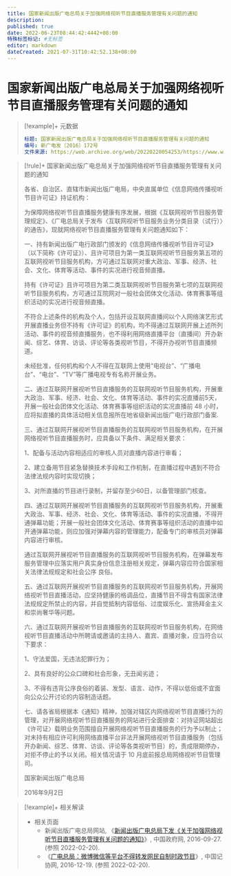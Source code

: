 ```yaml
---
title: 国家新闻出版广电总局关于加强网络视听节目直播服务管理有关问题的通知
description:
published: true
date: 2022-06-23T08:44:42:4442+08:00
特殊标签标记: #无标签
editor: markdown
dateCreated: 2021-07-31T10:42:52.138+08:00
---
```


# 国家新闻出版广电总局关于加强网络视听节目直播服务管理有关问题的通知

> [!example]+ 元数据
>
> ```YAML
> 标题: 国家新闻出版广电总局关于加强网络视听节目直播服务管理有关问题的通知
> 编号: 新广电发〔2016〕172号
> 文件来源: https://web.archive.org/web/20220220054253/https://www.waizi.org.cn/doc/66063.html
> ```

> [!rule]+ 国家新闻出版广电总局关于加强网络视听节目直播服务管理有关问题的通知
>
> 各省、自治区、直辖市新闻出版广电局，中央直属单位《信息网络传播视听节目许可证》持证机构：
>
> 为保障网络视听节目直播服务健康有序发展，根据《互联网视听节目服务管理规定》、《广电总局关于发布〈互联网视听节目服务业务分类目录（试行）〉的通告》，现就网络视听节目直播服务管理有关问题通知如下：
>
> 一、持有新闻出版广电行政部门颁发的《信息网络传播视听节目许可证》（以下简称《许可证》）、且许可项目为第一类互联网视听节目服务第五项的互联网视听节目服务机构，方可通过互联网对重大政治、军事、经济、社会、文化、体育等活动、事件的实况进行视音频直播。
>
> 持有《许可证》且许可项目为第二类互联网视听节目服务第七项的互联网视听节目服务机构，方可通过互院网对一般社会团体文化活动、体育赛事等组织活动的实况进行视音频直播。
>
> 不符合上述条件的机构及个人，包括开设互联网直播间以个人网络演艺形式开展直播业务但不持有《许可证》的机构，均不得通过互联网开展上述所列活动、事件的视音频直播服务，也不得利用网络直播平台（直播间）开办新闻、综艺、体育、访谈、评论等各类视听节目，不得开办视听节目直播频道。
>
> 未经批准，任何机构和个人不得在互联网上使用“电视台”、“广播电台”、“电台”、“TV”等广播电视专有名称开展业务。
>
> 二、通过互联网开展视听节目直播服务的互联网视听节目服务机构，开展重大政治、军事、经济、社会、文化、体育等活动、事件的实况直播前5天，开展一般社会团体文化活动、体育赛事等组织活动的实况直播前 48 小时，应将拟直播的具体活动相关信息报所在地省级新闻出版广电行政部门备案.
>
> 三、通过互联网开展视听节目直播服务的互联网视听节目服务机构，在开展网络视听节目直播服务时，应具备以下条件、满足相关要求：
>
> 1、配备与活动内容相适应的审核人员对直播内容进行审看；
>
> 2、建立备用节目紧急替换技术手段和工作机制，在直播过程中遇到不符合法律法规内容时实现切换；
>
> 3、对所直播的节目进行录制，并留存至少60日，以备管理部门核查。
>
> 四、通过互联网开展视听节目直播服务的互联网视听节目服务机构，开展重大政治、军事、经济、社会、文化、体育等活动、事件的实况直播，不得开通弹幕功能；开展一般社会团体文化活动、体育赛事等组织活动的直播中如开通弹幕功能，则应加强对弹幕内容的管理能力，配备专门的审核员对弹幕内容进行审核。
>
> 通过互联网开展视听节目直播服务的互联网视听节目服务机构，在弹幕发布服务管理中应落实用户真实身份信息注册相关规定，弹幕内容应符合国家相关法律法规规定和社会公序  良俗。
>
> 五、通过互联网开展视听节目直播服务的互联网视听节目服务机构，开展网络视听节目直播活动，应坚持健康的格调品位，直播节目不得含有国家法律法规规定所禁止的内容，并自觉抵制内容低俗、过度娱乐化、宣扬拜金主义和崇尚奢华等问题。
>
> 六、通过互联网开展视听节目直播服务的互联网视听节目服务机构，在网络视听节目直播活动中所聘请或邀请的主持人、嘉宾、直播对象，应当符合以下要求：
>
> 1、守法爱国，无违法犯罪行为；
>
> 2、具有良好的公众口碑和社会形象，无丑闻劣迹；
>
> 3、不得有违背公序良俗的着装、发型、语言、动作，不得以低俗或不宜面向公众公开讨论的内容制造话题。
>
> 七、请各省局根据本《通知》精神，加强对辖区内网络视听节目直播行为的管理，对开展网络视听节目直播服务的网站进行全面排查：对持证网站超出《许可证〉载明业务范围擅自开展网络视听节目直播服务的行为予以制止；对未持有相应许可利用网络直播平台非法开展网络视听节目直播服务（包括开办新闻、综艺、体育、访谈、评论等各类视听节目）的，责成限期停办，对拒不停止的予以关闭。相关情况请于 10 月底前报总局网络视听节目管理司。
>
> 国家新闻出版广电总局
>
> 2016年9月2日

> [!example]+ 相关解读
>
> +   相关页面
>     +   新闻出版广电总局网站, 《[新闻出版广电总局下发《关于加强网络视听节目直播服务管理有关问题的通知》](https://web.archive.org/web/20160928155837/http://www.gov.cn/xinwen/2016-09/27/content_5112297.htm)》, 中国政府网, 2016-09-27. (参照 2022-02-20).
>     +   《[广电总局：微博微信等平台不得转发网民自制时政节目](https://web.archive.org/web/20210720031027/http://www.xinhuanet.com/zgjx/2016-12/19/c_135915887_2.htm)》, 中国记协网, 2016-12-19. (参照 2022-02-20).
